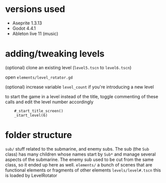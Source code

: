 # versions used

 - Aseprite 1.3.13
 - Godot 4.4.1
 - Ableton live 11 (music)

# adding/tweaking levels

(optional) clone an existing level (`level5.tscn` to `level6.tscn`)

open `elements/level_rotator.gd`

(optional) increase variable `level_count` if you're introducing a new level

to start the game in a level instead of the title, toggle commenting of these calls and edit the level number accordingly

```
    #_start_title_screen()
	_start_level(6)
```

# folder structure

`sub/` stuff related to the submarine, and enemy subs. The sub (the `Sub` class) has many children whose names start by `Sub*` and manage several aspects of the submarine. The enemy sub used to be cut from the same class, so it ended up here as well.
`elements/` a bunch of scenes that are functional elements or fragments of other elements
`levels/level#.tscn` this is loaded by LevelRotator


